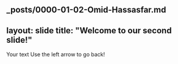 _posts/0000-01-02-Omid-Hassasfar.md
---
layout: slide
title: "Welcome to our second slide!"
---
Your text
Use the left arrow to go back!
